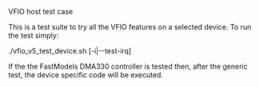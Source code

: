  VFIO host test case

This is a test suite to try all the VFIO features on a selected device.
To run the test simply:

./vfio_v5_test_device.sh [-i|--test-irq]

If the the FastModels DMA330 controller is tested then, after the generic test,
the device specific code will be executed.
